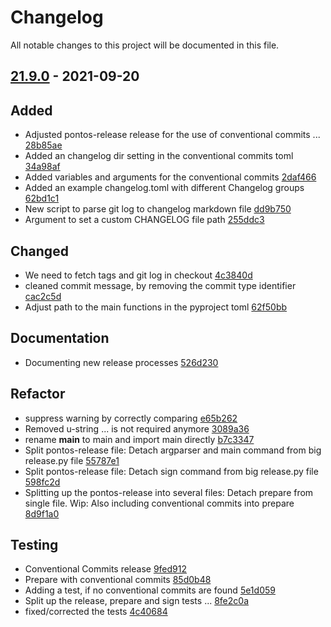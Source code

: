 # Changelog

All notable changes to this project will be documented in this file.

## [21.9.0] - 2021-09-20

## Added

* Adjusted pontos-release release for the use of conventional commits ... [28b85ae](https://github.com/greenbone/pontos/commit/28b85ae)
* Added an changelog dir setting in the conventional commits toml [34a98af](https://github.com/greenbone/pontos/commit/34a98af)
* Added variables and arguments for the conventional commits [2daf466](https://github.com/greenbone/pontos/commit/2daf466)
* Added an example changelog.toml with different Changelog groups [62bd1c1](https://github.com/greenbone/pontos/commit/62bd1c1)
* New script to parse git log to changelog markdown file [dd9b750](https://github.com/greenbone/pontos/commit/dd9b750)
* Argument to set a custom CHANGELOG file path [255ddc3](https://github.com/greenbone/pontos/commit/255ddc3)
## Changed

* We need to fetch tags and git log in checkout [4c3840d](https://github.com/greenbone/pontos/commit/4c3840d)
* cleaned commit message, by removing the commit type identifier [cac2c5d](https://github.com/greenbone/pontos/commit/cac2c5d)
* Adjust path to the main functions in the pyproject toml [62f50bb](https://github.com/greenbone/pontos/commit/62f50bb)
## Documentation

* Documenting new release processes [526d230](https://github.com/greenbone/pontos/commit/526d230)
## Refactor

* suppress warning by correctly comparing [e65b262](https://github.com/greenbone/pontos/commit/e65b262)
* Removed u-string ... is not required anymore [3089a36](https://github.com/greenbone/pontos/commit/3089a36)
* rename __main__ to main and import main directly [b7c3347](https://github.com/greenbone/pontos/commit/b7c3347)
* Split pontos-release file: Detach argparser and main command from big release.py file [55787e1](https://github.com/greenbone/pontos/commit/55787e1)
* Split pontos-release file: Detach sign command from big release.py file [598fc2d](https://github.com/greenbone/pontos/commit/598fc2d)
* Splitting up the pontos-release into several files: Detach prepare from single file. Wip: Also including conventional commits into prepare [8d9f1a0](https://github.com/greenbone/pontos/commit/8d9f1a0)
## Testing

* Conventional Commits release [9fed912](https://github.com/greenbone/pontos/commit/9fed912)
* Prepare with conventional commits [85d0b48](https://github.com/greenbone/pontos/commit/85d0b48)
* Adding a test, if no conventional commits are found [5e1d059](https://github.com/greenbone/pontos/commit/5e1d059)
* Split up the release, prepare and sign tests ... [8fe2c0a](https://github.com/greenbone/pontos/commit/8fe2c0a)
* fixed/corrected the tests [4c40684](https://github.com/greenbone/pontos/commit/4c40684)

[21.9.0]: https://github.com/greenbone/pontos/compare/21.7.5.dev1...21.9.0